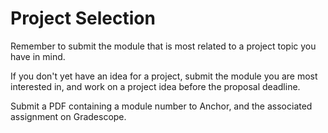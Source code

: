 <!--meta exposure: repeat -->
<!--meta assessmentFormat: Essay -->
<!--meta submissionVia: Gradescope -->
<!--meta instructionType: openEnded -->
<!--meta submissionFormatFlexibility: no -->
<!--meta submissionTopicFlexibility: yes -->
<!--meta rubricAvailable: yes -->
<!--meta rubricShared: yes -->
<!--meta groupWork: no -->
<!--meta automatedGrading: 0 -->
<!--meta studentInstructionsLink: course-discrete-mathematics/src/lessons/module-05/selection.md -->
<!--meta topics:  -->

# Project Selection

Remember to submit the module that is most related to a project topic you have in mind.

If you don't yet have an idea for a project, submit the module you are most interested in, and work on a project idea before the proposal deadline.

Submit a PDF containing a module number to Anchor, and the associated assignment on Gradescope.